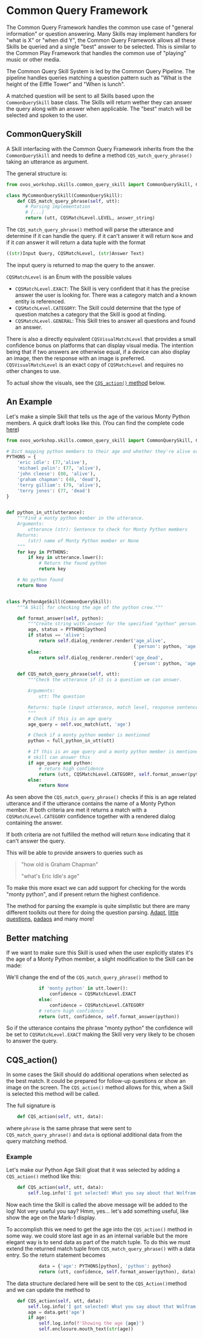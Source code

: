 # Common Query Framework

The Common Query Framework handles the common use case of "general information" or question answering. Many Skills may implement handlers for "what is X" or "when did Y", the Common Query Framework allows all these Skills be queried and a single "best" answer to be selected. This is similar to the Common Play Framework that handles the common use of "playing" music or other media.

The Common Query Skill System is led by the Common Query Pipeline. The pipeline handles queries matching a question pattern such as "What is the height of the Eiffle Tower" and "When is lunch". 

A matched question will be sent to all Skills based upon the `CommonQuerySkill` base class. The Skills will return wether they can answer the query along with an answer when applicable. The "best" match will be selected and spoken to the user.

## CommonQuerySkill

A Skill interfacing with the Common Query Framework inherits from the the `CommonQuerySkill` and needs to define a method `CQS_match_query_phrase()` taking an utterance as argument.

The general structure is:

```python
from ovos_workshop.skills.common_query_skill import CommonQuerySkill, CQSMatchLevel

class MyCommonQuerySkill(CommonQuerySkill):
    def CQS_match_query_phrase(self, utt):
       # Parsing implementation
       # [...]
       return (utt, CQSMatchLevel.LEVEL, answer_string)
```

The `CQS_match_query_phrase()` method will parse the utterance and determine if it can handle the query. if it can't answer it will return `None` and if it _can_ answer it will return a data tuple with the format

```python
((str)Input Query, CQSMatchLevel, (str)Answer Text)
```

The input query is returned to map the query to the answer.

`CQSMatchLevel` is an Enum with the possible values

* `CQSMatchLevel.EXACT`: The Skill is very confident that it has the precise answer the user is looking for. There was a category match and a known entity is referenced.
* `CQSMatchLevel.CATEGORY`: The Skill could determine that the type of question matches a category that the Skill is good at finding.
* `CQSMatchLevel.GENERAL`: This Skill tries to answer all questions and found an answer.

There is also a directly equivalent `CQSVisualMatchLevel`  that provides a small confidence bonus on platforms that can display visual media. The intention being that if two answers are otherwise equal, if a device can also display an image, then the response with an image is preferred. `CQSVisualMatchLevel` is an exact copy of `CQSMatchLevel` and requires no other changes to use.

To actual show the visuals, see the [`CQS_action()` method](common-query-framework.md#cqs\_action) below.

## An Example

Let's make a simple Skill that tells us the age of the various Monty Python members. A quick draft looks like this. (You can find the complete code [here](https://github.com/forslund/common-query-tutorial))

```python
from ovos_workshop.skills.common_query_skill import CommonQuerySkill, CQSMatchLevel

# Dict mapping python members to their age and whether they're alive or dead     
PYTHONS = {
    'eric idle': (77,'alive'),
    'michael palin': (77, 'alive'),
    'john cleese': (80, 'alive'),
    'graham chapman': (48, 'dead'),
    'terry gilliam': (79, 'alive'),
    'terry jones': (77, 'dead')
}


def python_in_utt(utterance):
    """Find a monty python member in the utterance.
    Arguments:
        utterance (str): Sentence to check for Monty Python members
    Returns:
        (str) name of Monty Python member or None
    """
    for key in PYTHONS:
        if key in utterance.lower():
            # Return the found python
            return key

    # No python found
    return None


class PythonAgeSkill(CommonQuerySkill):
    """A Skill for checking the age of the python crew."""

    def format_answer(self, python):
        """Create string with answer for the specified "python" person."""
        age, status = PYTHONS[python]
        if status == 'alive':
            return self.dialog_renderer.render('age_alive',
                                               {'person': python, 'age': age})
        else:
            return self.dialog_renderer.render('age_dead',
                                               {'person': python, 'age': age})

    def CQS_match_query_phrase(self, utt):
        """Check the utterance if it is a question we can answer.

        Arguments:
            utt: The question

        Returns: tuple (input utterance, match level, response sentence, extra)
        """
        # Check if this is an age query
        age_query = self.voc_match(utt, 'age')

        # Check if a monty python member is mentioned
        python = full_python_in_utt(utt)

        # If this is an age query and a monty python member is mentioned the
        # skill can answer this
        if age_query and python:
            # return high confidence
            return (utt, CQSMatchLevel.CATEGORY, self.format_answer(python))
        else:
            return None
```

As seen above the `CQS_match_query_phrase()` checks if this is an age related utterance and if the utterance contains the name of a Monty Python member. If both criteria are met it returns a match with a `CQSMatchLevel.CATEGORY` confidence together with a rendered dialog containing the answer.

If both criteria are not fulfilled the method will return `None` indicating that it can't answer the query.

This will be able to provide answers to queries such as

> "how old is Graham Chapman"
>
> "what's Eric Idle's age"

To make this more exact we can add support for checking for the words "monty python", and if present return the highest confidence.

The method for parsing the example is quite simplistic but there are many different toolkits out there for doing the question parsing. [Adapt](https://pypi.org/project/adapt-parser/), [little questions](https://pypi.org/project/little-questions/), [padaos](https://pypi.org/project/padaos/) and many more!

## Better matching

If we want to make sure this Skill is used when the user explicitly states it's the age of a Monty Python member, a slight modification to the Skill can be made:

We'll change the end of the `CQS_match_query_phrase()` method to

```python
            if 'monty python' in utt.lower():
                confidence = CQSMatchLevel.EXACT
            else:
                confidence = CQSMatchLevel.CATEGORY
            # return high confidence
            return (utt, confidence, self.format_answer(python))
```

So if the utterance contains the phrase "monty python" the confidence will be set to `CQSMatchLevel.EXACT` making the Skill very very likely to be chosen to answer the query.

## CQS\_action()

In some cases the Skill should do additional operations when selected as the best match. It could be prepared for follow-up questions or show an image on the screen. The `CQS_action()` method allows for this, when a Skill is selected this method will be called.

The full signature is

```python
    def CQS_action(self, utt, data):
```

where `phrase` is the same phrase that were sent to `CQS_match_query_phrase()` and `data` is optional additional data from the query matching method.

### Example

Let's make our Python Age Skill gloat that it was selected by adding a `CQS_action()` method like this:

```python
    def CQS_action(self, utt, data):
        self.log.info('I got selected! What you say about that Wolfram Alpha Skill!?!?')
```

Now each time the Skill is called the above message will be added to the log! Not very useful you say? Hmm, yes... let's add something useful, like show the age on the Mark-1 display.

To accomplish this we need to get the age into the `CQS_action()` method in some way. we could store last age in as an internal variable but the more elegant way is to send data as part of the match tuple. To do this we must extend the returned match tuple from `CQS_match_query_phrase()` with a data entry. So the return statement becomes

```python
            data = {'age': PYTHONS[python], 'python': python}
            return (utt, confidence, self.format_answer(python), data)
```

The data structure declared here will be sent to the `CQS_Action()`method and we can update the method to

```python
    def CQS_action(self, utt, data):
        self.log.info('I got selected! What you say about that Wolfram Alpha Skill!?!?')
        age = data.get('age')
        if age:
            self.log.info(f'Showing the age {age}')
            self.enclosure.mouth_text(str(age))
```